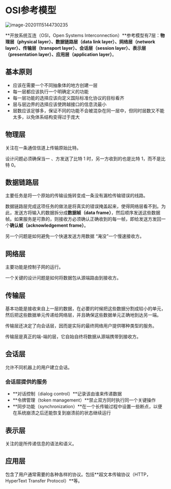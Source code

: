 # OSI参考模型

![image-20201115144730235](C:\Users\35116\AppData\Roaming\Typora\typora-user-images\image-20201115144730235.png)

**开放系统互连（OSI，Open Systems Interconnection）**参考模型有7层：**物理层（physical layer）、数据链路层（data link layer）、网络层（network layer）、传输层（transport layer）、会话层（session layer）、表示层（presentation layer）、应用层（application layer）**。

## 基本原则

- 应该在需要一个不同抽象体的地方创建一层
- 每一层都应该执行一个明确定义的功能
- 每一层功能的选择应该向定义国际标准化协议的目标看齐
- 层与层边界的选择应该使跨越接口的信息流最小
- 层数应该足够多，保证不同的功能不会被混杂在同一层中，但同时层数又不能太多，以免体系结构变得过于庞大

## 物理层

关注在一条通信信道上传输原始比特。

设计问题必须确保当一 、方发送了比特 1 时，另一方收到的也是比特 1，而不是比特 0。

## 数据链路层

主要任务是将一个原始的传输设施转变成一条没有漏检传输错误的线路。

数据链路层完成这项任务的做法是将真实的错误掩盖起来，使得网络层看不到。为此，发送方将输入的数据拆分成**数据帧（data frame）**，然后顺序发送这些数据帧。如果服务是可靠的，则接收方必须确认正确收到的每一帧，即给发送方发回一个**确认帧（acknowledgement frame）**。

另一个问题是如何避免一个快速发送方用数据 “淹没”一个慢速接收方。

## 网络层

主要功能是控制子网的运行。

一个关键的设计问题是如何将数据包从源端路由到接收方。

## 传输层

基本功能是接收来自上一层的数据，在必要的时候把这些数据分割成较小的单元，然后把这些数据单元传递给网络层，并且确保这些数据单元正确地到达另一端。

传输层还决定了向会话层，因而是实际的最终网络用户提供哪种类型的服务。

传输层是真正的端-端的层，它自始自终将数据从源端携带到接收方。

## 会话层

允许不同机器上的用户建立会话。

### 会话层提供的服务

- **对话控制（dialog control）**记录该由谁来传递数据
- **令牌管理（token management）**禁止双方同时执行同一个关键操作
- **同步功能（synchronization）**在一个长传输过程中设置一些断点，以便在系统崩溃之后还能恢复到崩溃前的状态继续运行

## 表示层

关注的是所传递信息的语法和语义。

## 应用层

包含了用户通常需要的各种各样的协议。包括**超文本传输协议（HTTP，HyperText Transfer Protocol）**等。